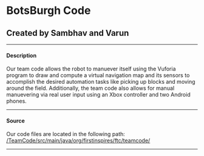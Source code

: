 # BotsBurgh Code

## Created by Sambhav and Varun

***

#### Description 
Our team code allows the robot to manuever itself using the Vuforia program to draw and compute a virtual navigation map and its sensors to accomplish the desired automation tasks like picking up blocks and moving around the field. Additionally, the team code also allows for manual manuevering via real user input using an Xbox controller and two Android phones.

***

#### Source  
Our code files are located in the following path: [/TeamCode/src/main/java/org/firstinspires/ftc/teamcode/](https://github.com/BotsBurgh/BOTSBURGH-FTC-2019-20/tree/master/TeamCode/src/main/java/org/firstinspires/ftc/teamcode)

***
